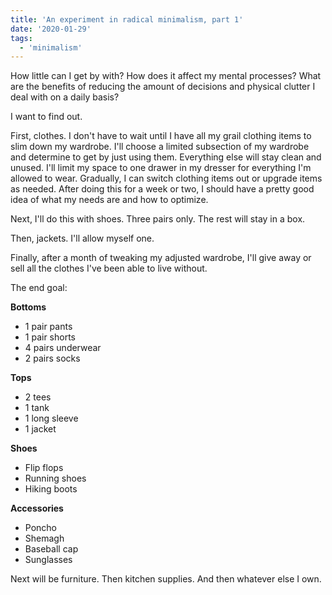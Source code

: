 ```yaml
---
title: 'An experiment in radical minimalism, part 1'
date: '2020-01-29'
tags:
  - 'minimalism'
---
```


How little can I get by with? How does it affect my mental processes? What are the benefits of reducing the amount of decisions and physical clutter I deal with on a daily basis?

I want to find out.

First, clothes. I don't have to wait until I have all my grail clothing items to slim down my wardrobe. I'll choose a limited subsection of my wardrobe and determine to get by just using them. Everything else will stay clean and unused. I'll limit my space to one drawer in my dresser for everything I'm allowed to wear. Gradually, I can switch clothing items out or upgrade items as needed. After doing this for a week or two, I should have a pretty good idea of what my needs are and how to optimize.

Next, I'll do this with shoes. Three pairs only. The rest will stay in a box.

Then, jackets. I'll allow myself one.

Finally, after a month of tweaking my adjusted wardrobe, I'll give away or sell all the clothes I've been able to live without.

The end goal:

**Bottoms**

- 1 pair pants
- 1 pair shorts
- 4 pairs underwear
- 2 pairs socks

**Tops**

- 2 tees
- 1 tank
- 1 long sleeve
- 1 jacket

**Shoes**

- Flip flops
- Running shoes
- Hiking boots

**Accessories**

- Poncho
- Shemagh
- Baseball cap
- Sunglasses

Next will be furniture. Then kitchen supplies. And then whatever else I own.
